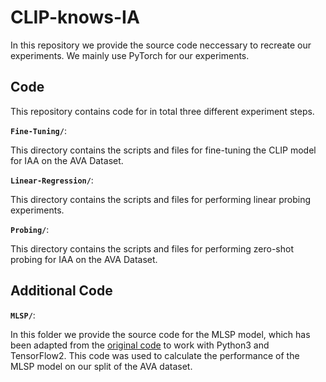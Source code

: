 # CLIP-knows-IA

In this repository we provide the source code neccessary to recreate our experiments.
We mainly use PyTorch for our experiments.

## Code

This repository contains code for in total three different experiment steps.

**`Fine-Tuning/`**:

This directory contains the scripts and files for fine-tuning the CLIP model for IAA on the AVA Dataset.

**`Linear-Regression/`**:

This directory contains the scripts and files for performing linear probing experiments.

**`Probing/`**:

This directory contains the scripts and files for performing zero-shot probing for IAA on the AVA Dataset.

## Additional Code

**`MLSP/`**:

In this folder we provide the source code for the MLSP model, which has been adapted from the [original code](https://github.com/subpic/ava-mlsp) to work with Python3 and TensorFlow2.
This code was used to calculate the performance of the MLSP model on our split of the AVA dataset.
